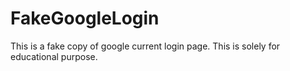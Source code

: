 # FakeGoogleLogin
This is a fake copy of google current login page. This is solely for educational purpose.
